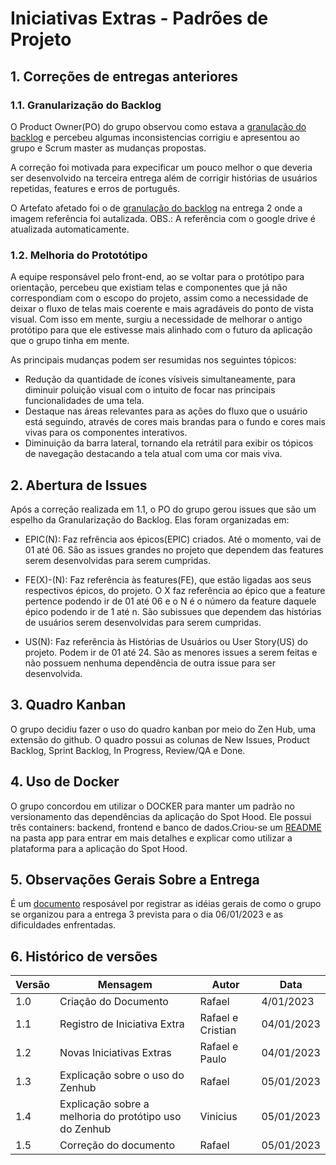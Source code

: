# Iniciativas Extras - Padrões de Projeto

## 1. Correções de entregas anteriores

### 1.1. Granularização do Backlog
O Product Owner(PO) do grupo observou como estava a [granulação do backlog](./docs/Modelagem/backlog.md) e percebeu algumas inconsistencias corrigiu e apresentou ao grupo e Scrum master as mudanças propostas. 

A correção foi motivada para expecificar um pouco melhor o que deveria ser desenvolvido na terceira entrega além de corrigir histórias de usuários repetidas, features e erros de português.

O Artefato afetado foi o de [granulação do backlog](./docs/Modelagem/backlog.md) na entrega 2 onde a imagem referência foi autalizada. OBS.: A referência com o google drive é atualizada automaticamente.

### 1.2. Melhoria do Prototótipo
A equipe responsável pelo front-end, ao se voltar para o protótipo para orientação, percebeu que existiam telas e componentes que já não correspondiam com o escopo do projeto, assim como a necessidade de deixar o fluxo de telas mais coerente e mais agradáveis do ponto de vista visual. Com isso em mente, surgiu a necessidade de melhorar o antigo protótipo para que ele estivesse mais alinhado com o futuro da aplicação que o grupo tinha em mente.

As principais mudanças podem ser resumidas nos seguintes tópicos:
* Redução da quantidade de ícones vísiveis simultaneamente, para diminuir poluição visual com o intuito de focar nas principais funcionalidades de uma tela.
* Destaque nas áreas relevantes para as ações do fluxo que o usuário está seguindo, através de cores mais brandas para o fundo e cores mais vivas para os componentes interativos.
* Diminuição da barra lateral, tornando ela retrátil para exibir os tópicos de navegação destacando a tela atual com uma cor mais viva.

## 2. Abertura de Issues
Após a correção realizada em 1.1, o PO do grupo gerou issues que são um espelho da Granularização do Backlog. Elas foram organizadas em:
* EPIC(N): Faz refrência aos épicos(EPIC) criados. Até o momento, vai de 01 até 06. São as issues grandes no projeto que dependem das features serem desenvolvidas para serem cumpridas.

* FE(X)-(N): Faz referência às features(FE), que estão ligadas aos seus respectivos épicos, do projeto. O X faz referência ao épico que a feature pertence podendo ir de 01 até 06 e o N é o número da feature daquele épico podendo ir de 1 até n. São subissues que dependem das histórias de usuários serem desenvolvidas para serem cumpridas.

* US(N): Faz referência às Histórias de Usuários ou User Story(US) do projeto. Podem ir de 01 até 24. São as menores issues a serem feitas e não possuem nenhuma dependência de outra issue para ser desenvolvida.

## 3. Quadro Kanban
O grupo decidiu fazer o uso do quadro kanban por meio do Zen Hub, uma extensão do github. O quadro possui as colunas de New Issues, Product Backlog, Sprint Backlog, In Progress, Review/QA e Done.

## 4. Uso de Docker
O grupo concordou em utilizar o DOCKER para manter um padrão no versionamento das dependências da aplicação do Spot Hood. Ele possui três containers: backend, frontend e banco de dados.Criou-se um [README](https://github.com/UnBArqDsw2022-2/2022.2_G3_SpotHood/tree/main/app) na pasta app para entrar em mais detalhes e explicar como utilizar a plataforma para a aplicação do Spot Hood.

## 5. Observações Gerais Sobre a Entrega
É um [documento](./3.6.ObservacoesGerais.md) resposável por registrar as idéias gerais de como o grupo se organizou para a entrega 3 prevista para o dia 06/01/2023 e as dificuldades enfrentadas.

## 6. Histórico de versões
  
| Versão | Mensagem                   | Autor        | Data       |
|--------|----------------------------|--------------|------------|
| 1.0    | Criação do Documento       | Rafael| 4/01/2023 |
| 1.1    | Registro de Iniciativa Extra      | Rafael e Cristian | 04/01/2023 |
| 1.2    | Novas Iniciativas Extras     | Rafael e Paulo | 04/01/2023|
| 1.3    | Explicação sobre o uso do Zenhub| Rafael | 05/01/2023|
| 1.4    | Explicação sobre a melhoria do protótipo uso do Zenhub| Vinicius | 05/01/2023|
| 1.5    | Correção do documento | Rafael | 05/01/2023


